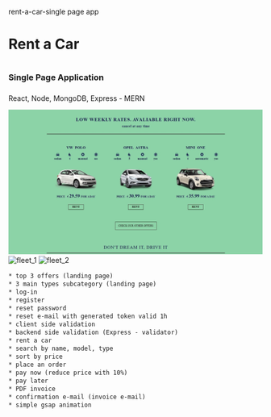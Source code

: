  rent-a-car-single page app
 # Rent a Car <h1>
 ### Single Page Application <h3>

 React, Node, MongoDB, Express - MERN

 ![landing_page](img/landing.jpg)
 ![fleet_1](img/car_1.jpg)
 ![fleet_2](img/car_2.jpg)

	* top 3 offers (landing page)
	* 3 main types subcategory (landing page)
	* log-in
	* register
	* reset password
	* reset e-mail with generated token valid 1h
	* client side validation
	* backend side validation (Express - validator)
	* rent a car 
	* search by name, model, type
	* sort by price
	* place an order
	* pay now (reduce price with 10%)
	* pay later
	* PDF invoice
	* confirmation e-mail (invoice e-mail)
	* simple gsap animation

